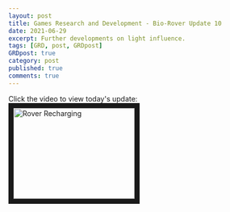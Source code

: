```yaml
---
layout: post
title: Games Research and Development - Bio-Rover Update 10
date: 2021-06-29
excerpt: Further developments on light influence.
tags: [GRD, post, GRDpost]
GRDpost: true
category: post
published: true
comments: true
---
```


Click the video to view today's update:
<a href="http://www.youtube.com/watch?feature=player_embedded&v=3fRG9llDpDg" target="_blank"><img src="http://img.youtube.com/vi/3fRG9llDpDg/0.jpg" alt="Rover Recharging" width="240" height="180" border="10" /></a>